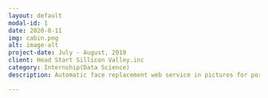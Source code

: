 ```yaml
---
layout: default
modal-id: 1
date: 2020-8-11
img: cabin.png
alt: image-alt
project-date: July - August, 2019
client: Head Start Sillicon Valley.inc
category: Internship(Data Science)
description: Automatic face replacement web service in pictures for portrait rights protection using cycleGAN model in python.<div><img src="img/portfolio/cabin_photo/AI_JAM.jpg" alt="img" align="center" /></div><div>AI JAM Contest</div><div><img src="img/portfolio/cabin_photo/2019_summer_intern.jpg" alt="img" align="center" /></div><div>Internship Members</div>

---
```

